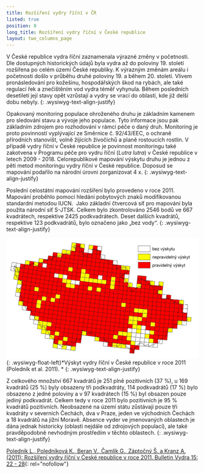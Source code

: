 ```yaml
---
title: Rozšíření vydry říční v ČR
listed: true
position: 0
long_title: Rozšíření vydry říční v České republice
layout: two_columns_page
---
```

V České republice vydra říční zaznamenala výrazné změny v početnosti.
Dle dostupných historických údajů byla vydra až do poloviny 19. století
rozšířena po celém území České republiky. K výrazným změnám areálu i
početnosti došlo v průběhu druhé poloviny 19. a během 20. století.
Vlivem pronásledování pro kožešinu, hospodářských škod na rybách, ale
také regulací řek a znečištěním vod vydra téměř vyhynula. Během
posledních desetiletí její stavy opět vzrůstají a vydry se vrací do
oblastí, kde již delší dobu nebyly.
{: .wysiwyg-text-align-justify}

Opakovaný monitoring populace ohroženého druhu je základním kamenem pro
sledování stavu a vývoje jeho populace. Tyto informace jsou pak
základním zdrojem pro rozhodování v rámci péče o daný druh. Monitoring
je proto povinností vyplývající ze Směrnice č. 92/43/EEC, o ochraně
přírodních stanovišt, volně žijících živočichů a planě rostoucích
rostlin. V případě vydry říční v České republice je povinnost
monitoringu také zakotvena v Programu péče pro vydru říční (*Lutra
lutra*) v České republice v letech 2009 - 2018. Celorepublikové mapování
výskytu druhu je jednou z pěti metod monitoringu vydry říční v České
republice. Doposud se mapování podařilo na národní úrovni zorganizovat 4
x.
{: .wysiwyg-text-align-justify}

Poslední celostátní mapování rozšíření bylo provedeno v roce 2011.
Mapování proběhlo pomocí hledání pobytových znaků modifikovanou
standardní metodou IUCN.  Jako základní čtvercová síť pro mapování byla
použita národní síť S-JTSK. Celkem bylo zkontrolováno 2546 bodů ve 667
kvadrátech, respektive 2425 podkvadrátech. Deset dalších kvadrátů,
respektive 123 podkvadrátů, bylo označeno jako „bez vody“.
{: .wysiwyg-text-align-justify}

![](/uploads/vydra_2011.jpg){: .wysiwyg-float-left}*Výskyt vydry říční v
České republice v roce 2011 (Poledník et al. 2011). *
{: .wysiwyg-text-align-justify}

Z celkového množství 667 kvadrátů je 251 plně pozitivních (37 %), u 169
kvadrátů (25 %) byly obsazeny tři podkvadráty, 114 podkvadrátů (17 %)
bylo obsazeno z jedné poloviny a v 97 kvadrátech (15 %) byl obsazen
pouze jediný podkvadrát. Celkem tedy v roce 2011 bylo pozitivních je 95
% kvadrátů pozitivních. Neobsazené na území státu zůstávají pouze tři
kvadráty v severních Čechách, dva v Praze, jeden ve východních Čechách a
18 kvadrátů na jižní Moravě. Absence vyder ve jmenovaných oblastech je
dána jednak historicky (oblasti nejdále od zdrojových populací), ale
také pravděpodobně nevhodným prostředím v těchto oblastech.
{: .wysiwyg-text-align-justify}

[Polednik L., Poledníková K., Beran V., Čamlík G., Záptočný Š. a Kranz
A. (2011): Rozšíření vydry říční v Ćeské republice v roce 2011. Bulletin
Vydra 15: 22 - 28](/uploads/Polednik_etal_22_28.pdf "Poledník et al.
2011 (pdf)"){: rel="nofollow"}
